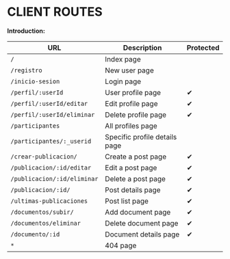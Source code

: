 # CLIENT ROUTES

**Introduction:**


| URL                           | Description                   | Protected |
| ----------------------------- | ----------------------------- | --------- |
| `/`                           | Index page                    |           |
| `/registro`                   | New user page                 |           |
| `/inicio-sesion`              | Login page                    |           |
| `/perfil/:userId`             | User profile page             | ✔         |  
| `/perfil/:userId/editar`      | Edit profile page             | ✔         |
| `/perfil/:userId/eliminar`    | Delete profile page           | ✔         |
| `/participantes`              | All profiles page             |           |
| `/participantes/:_userid`     | Specific profile details page |           |  
| `/crear-publicacion/`         | Create a post page            | ✔         |
| `/publicacion/:id/editar`     | Edit a post page              | ✔         |
| `/publicacion/:id/eliminar`   | Delete a post page            | ✔         |
| `/publicacion/:id/`           | Post details page             | ✔         |  
| `/ultimas-publicaciones`      | Post list page                | ✔         | 
| `/documentos/subir/`          | Add document page             | ✔         |
| `/documentos/eliminar`        | Delete document page          | ✔         |
| `/documento/:id`              | Document details page         | ✔         |  
| `*`                           | 404 page                      |           |